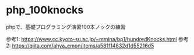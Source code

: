 # php_100knocks

phpで、基礎プログラミング演習100本ノックの練習

参考1: https://www.cc.kyoto-su.ac.jp/~mmina/bp1/hundredKnocks.html
参考2: https://qiita.com/ahya_emon/items/a581f14832d1d55216d5
